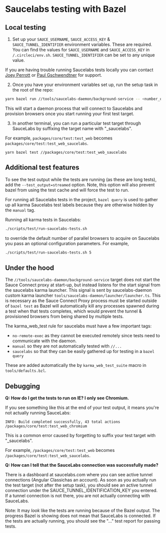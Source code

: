 # Saucelabs testing with Bazel

## Local testing

1. Set up your `SAUCE_USERNAME`, `SAUCE_ACCESS_KEY` & `SAUCE_TUNNEL_IDENTIFIER` environment variables.
These are required. You can find the values for `SAUCE_USERNAME` and `SAUCE_ACCESS_KEY` in `/.circleci/env.sh`. `SAUCE_TUNNEL_IDENTIFIER` can be set to any unique value.

If you are having trouble running Saucelabs tests locally you can contact [Joey Perrott](https://github.com/josephperrott) or [Paul Gschwendtner](https://github.com/devversion) for support.

2. Once you have your environment variables set up, run the setup task in the root of the repo:

``` bash
yarn bazel run //tools/saucelabs-daemon/background-service -- <number_of_browsers>
```

This will start a daemon process that will connect to Saucelabs and provision browsers
once you start running your first test target.

3. In another terminal, you can run a particular test target through SauceLabs by suffixing the target name with "_saucelabs".

For example, `packages/core/test:test_web` becomes `packages/core/test:test_web_saucelabs`.

```
yarn bazel test //packages/core/test:test_web_saucelabs
```

## Additional test features

To see the test output while the tests are running (as these are long tests), add the `--test_output=streamed` option. 
Note, this option will also prevent bazel from using the test cache and will force the test to run.

For running all Saucelabs tests in the project, `bazel query` is used to gather up all karma Saucelabs test labels because they are otherwise hidden by the `manual` tag.

Running all karma tests in Saucelabs:

``` bash
./scripts/test/run-saucelabs-tests.sh
```

to override the default number of parallel browsers to acquire on Saucelabs you
pass an optional configuration parameters. For example,

``` bash
./scripts/test/run-saucelabs-tests.sh 5
```

## Under the hood

The `//tools/saucelabs-daemon/background-service` target does not start the Sauce Connect proxy at start-up, but instead listens for the start signal from the saucelabs karma launcher. 
This signal is sent by saucelabs-daemon custom karma launcher `tools/saucelabs-daemon/launcher/launcher.ts`. 
This is necessary as the Sauce Connect Proxy process must be started outside of `bazel test` as Bazel will automatically kill any processes spawned during a test when that tests completes, which would prevent the tunnel & provisioned browsers from being shared by multiple tests.

The karma_web_test rule for saucelabs must have a few important tags:

*  `no-remote-exec` as they cannot be executed remotely since tests need to communicate with the daemon.
*  `manual` so they are not automatically tested with `//...`
*  `saucelabs` so that they can be easily gathered up for testing in a `bazel query`

These are added automatically the by `karma_web_test_suite` macro in `tools/defaults.bzl`.

## Debugging

**Q: How do I get the tests to run on IE? I only see Chromium.**

If you see something like this at the end of your test output, it means you're not actually running SauceLabs: 

```
INFO: Build completed successfully, 43 total actions
/packages/core/test:test_web_chromium
``` 

This is a common error caused by forgetting to suffix your test target with "_saucelabs".

For example, `/packages/core/test:test_web` becomes `/packages/core/test:test_web_saucelabs`.

**Q: How can I tell that the SauceLabs connection was successfully made?**

There is a dashboard at saucelabs.com where you can see active tunnel connections (Angular Classichas an account).
As soon as you actually run the test target (not after the setup task), you should see an active tunnel connection under the SAUCE_TUNNEL_IDENTIFICATION_KEY you entered. 
If a tunnel connection is not there, you are not actually connecting with SauceLabs.

Note: It may *look* like the tests are running because of the Bazel output. 
The progress Bazel is showing does not mean that SauceLabs is connected.
If the tests are actually running, you should see the "..." test report for passing tests.
